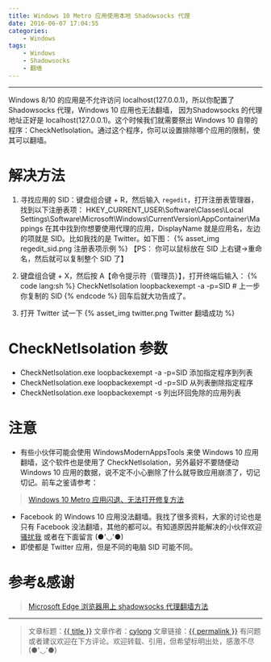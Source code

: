 ```yaml
---
title: Windows 10 Metro 应用使用本地 Shadowsocks 代理
date: 2016-06-07 17:04:55
categories:
    - Windows
tags:
    - Windows
    - Shadowsocks
    - 翻墙
---
```

---

Windows 8/10 的应用是不允许访问 localhost(127.0.0.1)，所以你配置了 Shadowsocks 代理，Windows 10 应用也无法翻墙， 因为Shadowsocks 的代理地址正好是 localhost(127.0.0.1)。这个时候我们就需要祭出 Windows 10 自带的程序：CheckNetIsolation。通过这个程序，你可以设置排除哪个应用的限制，使其可以翻墙。

<!-- more -->

# 解决方法

1. 寻找应用的 SID：键盘组合键 <span class="fa fa-windows"></span> + R，然后输入 `regedit`，打开注册表管理器，找到以下注册表项：
HKEY_CURRENT_USER\Software\Classes\Local Settings\Software\Microsoft\Windows\CurrentVersion\AppContainer\Mappings
在其中找到你想要使用代理的应用，DisplayName 就是应用名，左边的项就是 SID。比如我找的是 Twitter。如下图：
{% asset_img regedit_sid.png 注册表项示例 %}
【PS： 你可以鼠标放在 SID 上右键->重命名，然后就可以复制整个 SID 了】

2. 键盘组合键 <span class="fa fa-windows"></span> + X，然后按 A【命令提示符（管理员）】，打开终端后输入：
{% code lang:sh %}
    CheckNetIsolation loopbackexempt -a -p=SID # 上一步你复制的 SID
{% endcode %}
回车后就大功告成了。

3. 打开 Twitter 试一下
{% asset_img twitter.png Twitter 翻墙成功 %}

# CheckNetIsolation 参数

* CheckNetIsolation.exe loopbackexempt -a -p=SID 添加指定程序到列表
* CheckNetIsolation.exe loopbackexempt -d -p=SID 从列表删除指定程序
* CheckNetIsolation.exe loopbackexempt -s 列出环回免除的应用列表

# 注意

* 有些小伙伴可能会使用 WindowsModernAppsTools 来使 Windows 10 应用翻墙，这个软件也是使用了 CheckNetIsolation，另外最好不要随便动 Windows 10 应用的数据，说不定不小心删除了什么就导致应用崩溃了，切记切记。前车之鉴请参考：
> [Windows 10 Metro 应用闪退、无法打开修复方法][1]

* Facebook 的 Windows 10 应用没法翻墙。我找了很多资料，大家的讨论也是只有 Facebook 没法翻墙，其他的都可以。有知道原因并能解决的小伙伴欢迎 [骚扰我][3] 或者在下面留言 (●'◡'●)
* 即使都是 Twitter 应用，但是不同的电脑 SID 可能不同。

# 参考&感谢

> [Microsoft Edge 浏览器用上 shadowsocks 代理翻墙方法][2]

---

> 文章标题：<a href='{{ permalink }}' title='{{ title }}' >{{ title }}</a>
> 文章作者：[cylong](http://www.cylong.com/about/ "cylong")
> 文章链接：<a href='{{ permalink }}' title='{{ title }}' >{{ permalink }}</a>
> 有问题或者建议欢迎在下方评论。欢迎转载、引用，但希望标明出处，感激不尽(●'◡'●)

[1]: http://www.cylong.com/blog/2016/05/15/windows-10-metro-error/ "Windows 10 Metro 应用闪退、无法打开修复方法"
[2]: https://plus.google.com/u/0/107096807950211631844/posts/CdTT2becCRm "Microsoft Edge 浏览器用上 shadowsocks 代理翻墙方法"
[3]: http://www.cylong.com/about/#联系我 "骚扰我"
